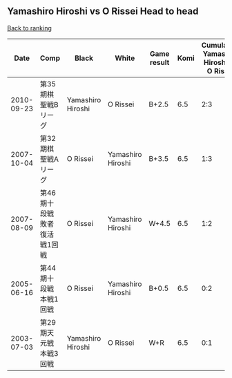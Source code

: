 ## Yamashiro Hiroshi vs O Rissei Head to head

[Back to ranking](../../index.md)




| **Date** | **Comp** | **Black** | **White** | **Game result** | **Komi** | **Cumulative Yamashiro Hiroshi vs O Rissei** | **Yamashiro Hiroshi streak** | **O Rissei streak** | 
| --- | --- | --- | --- | --- | --- | --- | --- | --- |
| 2010-09-23 | 第35期棋聖戦Bリーグ | Yamashiro Hiroshi | O Rissei | B+2.5 | 6.5 | 2:3 | 1 | 0 | 
| 2007-10-04 | 第32期棋聖戦Aリーグ | O Rissei | Yamashiro Hiroshi | B+3.5 | 6.5 | 1:3 | 0 | 1 | 
| 2007-08-09 | 第46期十段戦敗者復活戦1回戦 | O Rissei | Yamashiro Hiroshi | W+4.5 | 6.5 | 1:2 | 1 | 0 | 
| 2005-06-16 | 第44期十段戦本戦1回戦 | O Rissei | Yamashiro Hiroshi | B+0.5 | 6.5 | 0:2 | 0 | 2 | 
| 2003-07-03 | 第29期天元戦本戦3回戦 | Yamashiro Hiroshi | O Rissei | W+R | 6.5 | 0:1 | 0 | 1 |




